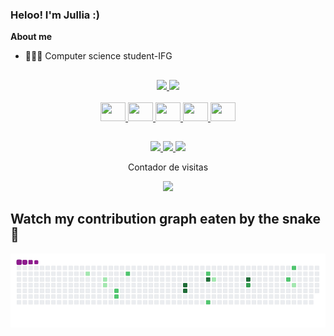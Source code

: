 ### Heloo! I'm Jullia  :)

**About me**

- 👩🏻‍💻 Computer science student-IFG   


##
<a href="https://github.com/JLCostaa">
<div style="display: inline_block" align ="center">
<img height="150em" src="https://github-readme-stats.vercel.app/api?username=JLCostaa&theme=dracula" />
<img height="150em" src="https://github-readme-stats.vercel.app/api/top-langs/?username=JLCostaa&layout=compact&theme=dracula" />
</div>


<div style="display: inline_block" align="center"></br>
  <img height="30" width="40" src="https://icongr.am/devicon/c-original.svg?size=128&color=currentColor" />
  <img height="30" width="40" src="https://icongr.am/devicon/java-original.svg?size=128&color=currentColor" />
  <img height="30" width="40" src="https://icongr.am/devicon/javascript-original.svg?size=128&color=currentColor" />
  <img height="30" width="40" src="https://icongr.am/devicon/python-original.svg?size=128&color=currentColor" />
  <img height="30" width="40" src="https://icongr.am/devicon/cplusplus-original.svg?size=128&color=currentColor" />         
</div>
  
  ## 
  
<!-- [<img src="https://img.shields.io/badge/instagram-%231DA1F2.svg?&style=for-the-badge&logo=instagram&logoColor=white" />](https://instagram.com/Jullia.Assisc) [<img src="https://img.shields.io/badge/tiktok-%230077B5.svg?&style=for-the-badge&logo=tiktok&logoColor=white" />](https://www.tiktok.com/in/@Jullia_assisc/) [<img src = "https://img.shields.io/badge/instagram-%23E4405F.svg?&style=for-the-badge&logo=instagram&logoColor=white">](https://www.instagram.com/marcos.paulo.r/) [<img src = "https://img.shields.io/badge/Gmail-%231877F2.svg?&style=for-the-badge&logo=Gmail&logoColor=white">](https://www.Gmail.com/jullia.assisc@gmail.com) -->
  
  <div style="display: inline_block" align ="center">
 
  <a href="https://www.instagram.com/Jullia.Assisc">
    <img src="https://img.shields.io/badge/instagram-%23E4405F.svg?&style=for-the-badge&logo=instagram&logoColor=white" />
  </a>
  <a href="https://www.tiktok.com/Jullia_assisc/">
    <img src="https://img.shields.io/badge/tiktok-%231877F2.svg?&style=for-the-badge&logo=tiktok&logoColor=white" />
  </a>
   <a href="https://www.Gmail.com/jullia.assisc@gmail.com">
    <img src="https://img.shields.io/badge/Gmail-%23E4405F.svg?&style=for-the-badge&logo=Gmail&logoColor=white" />
  </a>

</div>

<p align="center"> Contador de visitas </p>
<p align="center">   <img alingn="center" src="https://profile-counter.glitch.me/JLCostaa/count.svg" /></p>


## Watch my contribution graph eaten by the snake🐍
![snake gif](https://github.com/JLCostaa/JLCostaa/blob/output/github-contribution-grid-snake.gif)

 
</div>


